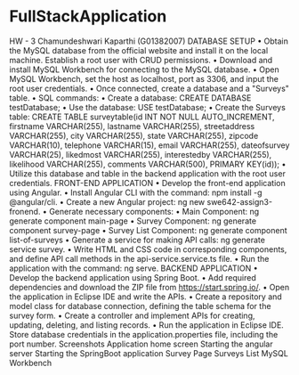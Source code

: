 ﻿# FullStackApplication
HW - 3
Chamundeshwari Kaparthi (G01382007)
DATABASE SETUP
•
Obtain the MySQL database from the official website and install it on the local machine. Establish a root user with CRUD permissions.
•
Download and install MySQL Workbench for connecting to the MySQL database.
•
Open MySQL Workbench, set the host as localhost, port as 3306, and input the root user credentials.
•
Once connected, create a database and a "Surveys" table.
•
SQL commands:
•
Create a database:
CREATE DATABASE testDatabase;
•
Use the database:
USE testDatabase;
•
Create the Surveys table:
CREATE TABLE surveytable(id INT NOT NULL AUTO_INCREMENT, firstname VARCHAR(255), lastname VARCHAR(255), streetaddress VARCHAR(255), city VARCHAR(255), state VARCHAR(255), zipcode VARCHAR(10), telephone VARCHAR(15), email VARCHAR(255), dateofsurvey VARCHAR(25), likedmost VARCHAR(255), interestedby VARCHAR(255), likelihood VARCHAR(255), comments VARCHAR(500), PRIMARY KEY(id));
•
Utilize this database and table in the backend application with the root user credentials.
FRONT-END APPLICATION
•
Develop the front-end application using Angular.
•
Install Angular CLI with the command: npm install -g @angular/cli.
•
Create a new Angular project: ng new swe642-assign3-fronend.
•
Generate necessary components:
•
Main Component: ng generate component main-page
•
Survey Component: ng generate component survey-page
•
Survey List Component: ng generate component list-of-surveys
•
Generate a service for making API calls: ng generate service survey.
•
Write HTML and CSS code in corresponding components, and define API call methods in the api-service.service.ts file.
•
Run the application with the command: ng serve.
BACKEND APPLICATION
•
Develop the backend application using Spring Boot.
•
Add required dependencies and download the ZIP file from https://start.spring.io/.
•
Open the application in Eclipse IDE and write the APIs.
•
Create a repository and model class for database connection, defining the table schema for the survey form.
•
Create a controller and implement APIs for creating, updating, deleting, and listing records.
•
Run the application in Eclipse IDE. Store database credentials in the application.properties file, including the port number.
Screenshots
Application home screen
Starting the angular server
Starting the SpringBoot application
Survey Page
Surveys List
MySQL Workbench
